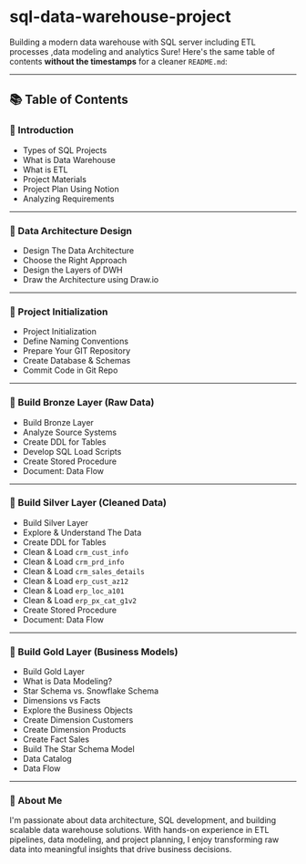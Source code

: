 # sql-data-warehouse-project
Building a modern data warehouse with SQL server including ETL processes ,data modeling and analytics
Sure! Here's the same table of contents **without the timestamps** for a cleaner `README.md`:

---

## 📚 Table of Contents

### 🔹 Introduction

* Types of SQL Projects
* What is Data Warehouse
* What is ETL
* Project Materials
* Project Plan Using Notion
* Analyzing Requirements

---

### 🔹 Data Architecture Design

* Design The Data Architecture
* Choose the Right Approach
* Design the Layers of DWH
* Draw the Architecture using Draw\.io

---

### 🔹 Project Initialization

* Project Initialization
* Define Naming Conventions
* Prepare Your GIT Repository
* Create Database & Schemas
* Commit Code in Git Repo

---

### 🔹 Build Bronze Layer (Raw Data)

* Build Bronze Layer
* Analyze Source Systems
* Create DDL for Tables
* Develop SQL Load Scripts
* Create Stored Procedure
* Document: Data Flow

---

### 🔹 Build Silver Layer (Cleaned Data)

* Build Silver Layer
* Explore & Understand The Data
* Create DDL for Tables
* Clean & Load `crm_cust_info`
* Clean & Load `crm_prd_info`
* Clean & Load `crm_sales_details`
* Clean & Load `erp_cust_az12`
* Clean & Load `erp_loc_a101`
* Clean & Load `erp_px_cat_g1v2`
* Create Stored Procedure
* Document: Data Flow

---

### 🔹 Build Gold Layer (Business Models)

* Build Gold Layer
* What is Data Modeling?
* Star Schema vs. Snowflake Schema
* Dimensions vs Facts
* Explore the Business Objects
* Create Dimension Customers
* Create Dimension Products
* Create Fact Sales
* Build The Star Schema Model
* Data Catalog
* Data Flow

---

### 🔹 About Me
I'm passionate about data architecture, SQL development, and building scalable data warehouse solutions. With hands-on experience in ETL pipelines, data modeling, and project planning, I enjoy transforming raw data into meaningful insights that drive business decisions.


